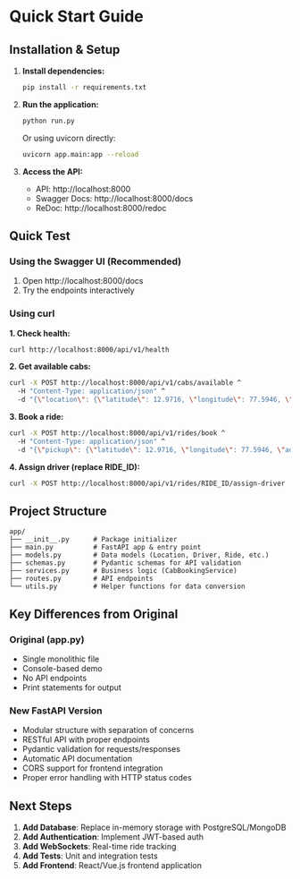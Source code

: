 # Quick Start Guide

## Installation & Setup

1. **Install dependencies:**
   ```bash
   pip install -r requirements.txt
   ```

2. **Run the application:**
   ```bash
   python run.py
   ```
   
   Or using uvicorn directly:
   ```bash
   uvicorn app.main:app --reload
   ```

3. **Access the API:**
   - API: http://localhost:8000
   - Swagger Docs: http://localhost:8000/docs
   - ReDoc: http://localhost:8000/redoc

## Quick Test

### Using the Swagger UI (Recommended)
1. Open http://localhost:8000/docs
2. Try the endpoints interactively

### Using curl

**1. Check health:**
```bash
curl http://localhost:8000/api/v1/health
```

**2. Get available cabs:**
```bash
curl -X POST http://localhost:8000/api/v1/cabs/available ^
  -H "Content-Type: application/json" ^
  -d "{\"location\": {\"latitude\": 12.9716, \"longitude\": 77.5946, \"address\": \"MG Road, Bangalore\"}}"
```

**3. Book a ride:**
```bash
curl -X POST http://localhost:8000/api/v1/rides/book ^
  -H "Content-Type: application/json" ^
  -d "{\"pickup\": {\"latitude\": 12.9716, \"longitude\": 77.5946, \"address\": \"MG Road\"}, \"dropoff\": {\"latitude\": 12.9352, \"longitude\": 77.6245, \"address\": \"Koramangala\"}, \"cab_type\": \"SEDAN\"}"
```

**4. Assign driver (replace RIDE_ID):**
```bash
curl -X POST http://localhost:8000/api/v1/rides/RIDE_ID/assign-driver
```

## Project Structure

```
app/
├── __init__.py      # Package initializer
├── main.py          # FastAPI app & entry point
├── models.py        # Data models (Location, Driver, Ride, etc.)
├── schemas.py       # Pydantic schemas for API validation
├── services.py      # Business logic (CabBookingService)
├── routes.py        # API endpoints
└── utils.py         # Helper functions for data conversion
```

## Key Differences from Original

### Original (app.py)
- Single monolithic file
- Console-based demo
- No API endpoints
- Print statements for output

### New FastAPI Version
- Modular structure with separation of concerns
- RESTful API with proper endpoints
- Pydantic validation for requests/responses
- Automatic API documentation
- CORS support for frontend integration
- Proper error handling with HTTP status codes

## Next Steps

1. **Add Database**: Replace in-memory storage with PostgreSQL/MongoDB
2. **Add Authentication**: Implement JWT-based auth
3. **Add WebSockets**: Real-time ride tracking
4. **Add Tests**: Unit and integration tests
5. **Add Frontend**: React/Vue.js frontend application
